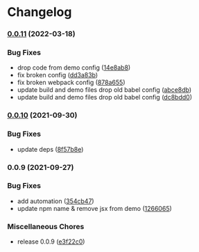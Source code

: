 # Changelog

### [0.0.11](https://www.github.com/donkeyclip/motorcortex-svgdraw/compare/v0.0.10...v0.0.11) (2022-03-18)


### Bug Fixes

* drop code from demo config ([14e8ab8](https://www.github.com/donkeyclip/motorcortex-svgdraw/commit/14e8ab885046befd9c2117d0454543413f473cdf))
* fix broken config ([dd3a83b](https://www.github.com/donkeyclip/motorcortex-svgdraw/commit/dd3a83b176c1449f477d7aa7471cb3f58a4d44d5))
* fix broken webpack config ([878a655](https://www.github.com/donkeyclip/motorcortex-svgdraw/commit/878a6557587c7cf32bf88dd23e0de759e5f3a343))
* update build and demo files drop old babel config ([abce8db](https://www.github.com/donkeyclip/motorcortex-svgdraw/commit/abce8db8c0c594bc29b54bcbe3bdef8c8f05e5c1))
* update build and demo files drop old babel config ([dc8bdd0](https://www.github.com/donkeyclip/motorcortex-svgdraw/commit/dc8bdd03036115356ba9b9a42aaec4b7b51e1697))

### [0.0.10](https://www.github.com/donkeyclip/motorcortex-svgdraw/compare/v0.0.9...v0.0.10) (2021-09-30)


### Bug Fixes

* update deps ([8f57b8e](https://www.github.com/donkeyclip/motorcortex-svgdraw/commit/8f57b8e2a2a0125646e05c282e9a06057a18ceec))

### 0.0.9 (2021-09-27)


### Bug Fixes

* add automation ([354cb47](https://www.github.com/donkeyclip/motorcortex-svgdraw/commit/354cb471ac3baa2ecf31a5c265fcd92ff98ab910))
* update npm name & remove jsx from demo ([1266065](https://www.github.com/donkeyclip/motorcortex-svgdraw/commit/1266065fc8ffa80b18d3323d1b5a33e228c4a582))


### Miscellaneous Chores

* release 0.0.9 ([e3f22c0](https://www.github.com/donkeyclip/motorcortex-svgdraw/commit/e3f22c08b557887c5a8ba12598f8e563333d2d67))
